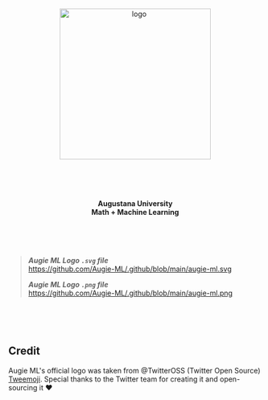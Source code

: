 <br>

<p align="center">
  <a href="https://github.com/Augie-ML">
    <img alt="logo" src="https://user-images.githubusercontent.com/19341857/219256255-69433d4a-abd4-4241-9dd2-03cc77a5a8e8.svg" width="300">
  </a>
</p>

<br>
<br>
<br>

<p align="center">
  <b>
  Augustana University<br>
  Math + Machine Learning
  </b>
</p>

<br>
<br>
<br>

> ***Augie ML Logo `.svg` file***<br>
> https://github.com/Augie-ML/.github/blob/main/augie-ml.svg
>
> ***Augie ML Logo `.png` file***<br>
> https://github.com/Augie-ML/.github/blob/main/augie-ml.png

<br>
<br>
<br>

## Credit
Augie ML's official logo was taken from @TwitterOSS (Twitter Open Source)
[Tweemoji](https://twemoji.twitter.com/). Special thanks to the Twitter team
for creating it and open-sourcing it ♥

<br>
<br>
<br>
